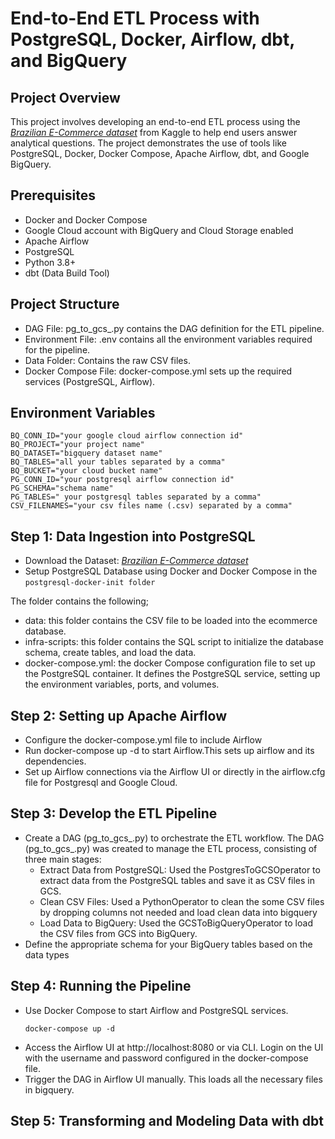 # End-to-End ETL Process with PostgreSQL, Docker, Airflow, dbt, and BigQuery
## Project Overview
This project involves developing an end-to-end ETL process using the *[Brazilian E-Commerce dataset](https://www.kaggle.com/datasets/olistbr/brazilian-ecommerce)* from Kaggle to help end users answer analytical questions. The project demonstrates the use of tools like PostgreSQL, Docker, Docker Compose, Apache Airflow, dbt, and Google BigQuery.

## Prerequisites
- Docker and Docker Compose
- Google Cloud account with BigQuery and Cloud Storage enabled
- Apache Airflow
- PostgreSQL
- Python 3.8+
- dbt (Data Build Tool)

## Project Structure
- DAG File: pg_to_gcs_.py contains the DAG definition for the ETL pipeline.
- Environment File: .env contains all the environment variables required for the pipeline.
- Data Folder: Contains the raw CSV files.
- Docker Compose File: docker-compose.yml sets up the required services (PostgreSQL, Airflow).

## Environment Variables
```
BQ_CONN_ID="your google cloud airflow connection id"
BQ_PROJECT="your project name"
BQ_DATASET="bigquery dataset name"
BQ_TABLES="all your tables separated by a comma"
BQ_BUCKET="your cloud bucket name"
PG_CONN_ID="your postgresql airflow connection id"
PG_SCHEMA="schema name"
PG_TABLES=" your postgresql tables separated by a comma"
CSV_FILENAMES="your csv files name (.csv) separated by a comma"
```

## Step 1: Data Ingestion into PostgreSQL
- Download the Dataset: *[Brazilian E-Commerce dataset](https://www.kaggle.com/datasets/olistbr/brazilian-ecommerce)*
- Setup PostgreSQL Database using Docker and Docker Compose in the `postgresql-docker-init folder`

The folder contains the following;
 + data: this folder contains the CSV file to be loaded into the ecommerce database.
 + infra-scripts: this folder contains the SQL script to initialize the database schema, create tables, and load the data.
 + docker-compose.yml: the docker Compose configuration file to set up the PostgreSQL container. It defines the PostgreSQL service, setting up the environment variables, ports, and volumes.

## Step 2: Setting up Apache Airflow
- Configure the docker-compose.yml file to include Airflow
- Run docker-compose up -d to start Airflow.This sets up airflow and its dependencies.
- Set up Airflow connections via the Airflow UI or directly in the airflow.cfg file for Postgresql and Google Cloud.

## Step 3: Develop the ETL Pipeline
- Create a DAG (pg_to_gcs_.py) to orchestrate the ETL workflow. The DAG (pg_to_gcs_.py) was created to manage the ETL process, consisting of three main stages:
    + Extract Data from PostgreSQL: Used the PostgresToGCSOperator to extract data from the PostgreSQL tables and save it as CSV files in GCS.
    + Clean CSV Files: Used a PythonOperator to clean the some CSV files by dropping columns not needed and load clean data into bigquery
    + Load Data to BigQuery: Used the GCSToBigQueryOperator to load the CSV files from GCS into BigQuery.
- Define the appropriate schema for your BigQuery tables based on the data types

## Step 4: Running the Pipeline
- Use Docker Compose to start Airflow and PostgreSQL services.
    ```
    docker-compose up -d
    ```
- Access the Airflow UI at http://localhost:8080 or via CLI. Login on the UI with the username and password configured in the docker-compose file.
- Trigger the DAG in Airflow UI manually. This loads all the necessary files in bigquery.
## Step 5: Transforming and Modeling Data with dbt 



